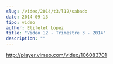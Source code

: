 ```yaml
---
slug: /video/2014/t3/l12/sabado
date: 2014-09-13
tipo: video
author: Elifelet Lopez
title: "Video 12 - Trimestre 3 - 2014"
description: ""
---
```


http://player.vimeo.com/video/106083701
